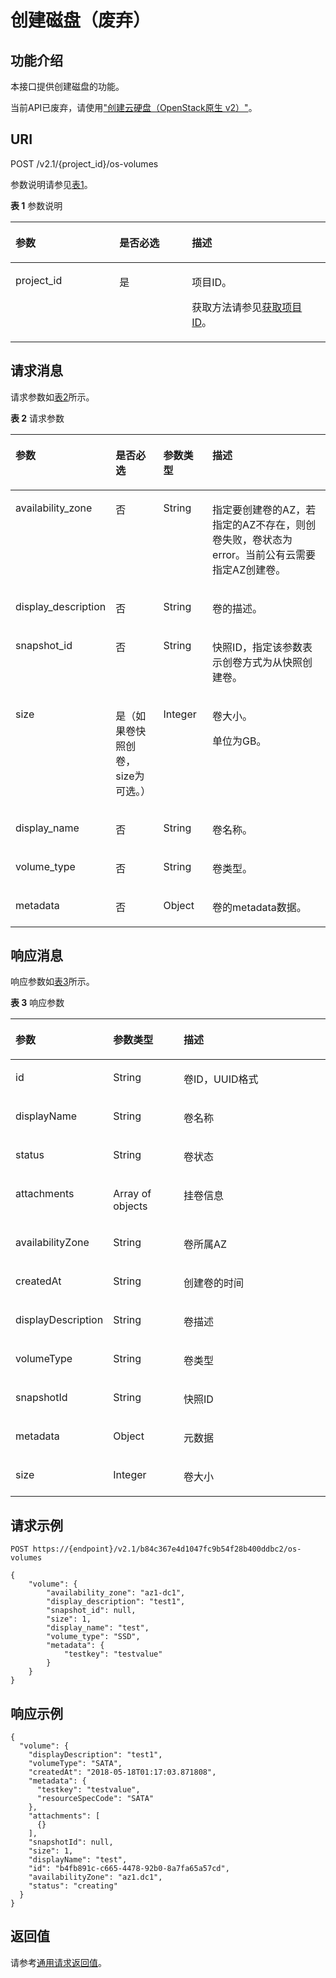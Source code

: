 # 创建磁盘（废弃）<a name="ecs_03_0908"></a>

## 功能介绍<a name="zh-cn_topic_0057973208_section12073383"></a>

本接口提供创建磁盘的功能。

当前API已废弃，请使用["创建云硬盘（OpenStack原生 v2）"](https://support.huaweicloud.com/zh-cn/api-evs/evs_04_2065.html)。

## URI<a name="zh-cn_topic_0057973208_section41551591"></a>

POST /v2.1/\{project\_id\}/os-volumes

参数说明请参见[表1](#zh-cn_topic_0057973208_table2814978410562)。

**表 1**  参数说明

<a name="zh-cn_topic_0057973208_table2814978410562"></a>
<table><thead align="left"><tr id="zh-cn_topic_0057973208_row4149654710562"><th class="cellrowborder" valign="top" width="33%" id="mcps1.2.4.1.1"><p id="p5187119"><a name="p5187119"></a><a name="p5187119"></a>参数</p>
</th>
<th class="cellrowborder" valign="top" width="23%" id="mcps1.2.4.1.2"><p id="p17503500"><a name="p17503500"></a><a name="p17503500"></a>是否必选</p>
</th>
<th class="cellrowborder" valign="top" width="44%" id="mcps1.2.4.1.3"><p id="p8497414"><a name="p8497414"></a><a name="p8497414"></a>描述</p>
</th>
</tr>
</thead>
<tbody><tr id="zh-cn_topic_0057973208_row3491217610562"><td class="cellrowborder" valign="top" width="33%" headers="mcps1.2.4.1.1 "><p id="zh-cn_topic_0057973208_p931403110562"><a name="zh-cn_topic_0057973208_p931403110562"></a><a name="zh-cn_topic_0057973208_p931403110562"></a>project_id</p>
</td>
<td class="cellrowborder" valign="top" width="23%" headers="mcps1.2.4.1.2 "><p id="zh-cn_topic_0057973208_p1623904210562"><a name="zh-cn_topic_0057973208_p1623904210562"></a><a name="zh-cn_topic_0057973208_p1623904210562"></a>是</p>
</td>
<td class="cellrowborder" valign="top" width="44%" headers="mcps1.2.4.1.3 "><p id="p37593705"><a name="p37593705"></a><a name="p37593705"></a>项目ID。</p>
<p id="p1180512217438"><a name="p1180512217438"></a><a name="p1180512217438"></a>获取方法请参见<a href="获取项目ID.md">获取项目ID</a>。</p>
</td>
</tr>
</tbody>
</table>

## 请求消息<a name="zh-cn_topic_0057973208_section25012404"></a>

请求参数如[表2](#zh-cn_topic_0057973208_table34804632)所示。

**表 2**  请求参数

<a name="zh-cn_topic_0057973208_table34804632"></a>
<table><thead align="left"><tr id="zh-cn_topic_0057973208_row36029605"><th class="cellrowborder" valign="top" width="17.09%" id="mcps1.2.5.1.1"><p id="zh-cn_topic_0057973208_p32716899"><a name="zh-cn_topic_0057973208_p32716899"></a><a name="zh-cn_topic_0057973208_p32716899"></a>参数</p>
</th>
<th class="cellrowborder" valign="top" width="17.37%" id="mcps1.2.5.1.2"><p id="p138650455145"><a name="p138650455145"></a><a name="p138650455145"></a>是否必选</p>
</th>
<th class="cellrowborder" valign="top" width="16.650000000000002%" id="mcps1.2.5.1.3"><p id="zh-cn_topic_0057973208_p32823202"><a name="zh-cn_topic_0057973208_p32823202"></a><a name="zh-cn_topic_0057973208_p32823202"></a>参数类型</p>
</th>
<th class="cellrowborder" valign="top" width="48.89%" id="mcps1.2.5.1.4"><p id="zh-cn_topic_0057973208_p689602"><a name="zh-cn_topic_0057973208_p689602"></a><a name="zh-cn_topic_0057973208_p689602"></a>描述</p>
</th>
</tr>
</thead>
<tbody><tr id="zh-cn_topic_0057973208_row6206419"><td class="cellrowborder" valign="top" width="17.09%" headers="mcps1.2.5.1.1 "><p id="zh-cn_topic_0057973208_p32957959"><a name="zh-cn_topic_0057973208_p32957959"></a><a name="zh-cn_topic_0057973208_p32957959"></a>availability_zone</p>
</td>
<td class="cellrowborder" valign="top" width="17.37%" headers="mcps1.2.5.1.2 "><p id="p11865174512140"><a name="p11865174512140"></a><a name="p11865174512140"></a>否</p>
</td>
<td class="cellrowborder" valign="top" width="16.650000000000002%" headers="mcps1.2.5.1.3 "><p id="zh-cn_topic_0057973208_p52349023"><a name="zh-cn_topic_0057973208_p52349023"></a><a name="zh-cn_topic_0057973208_p52349023"></a>String</p>
</td>
<td class="cellrowborder" valign="top" width="48.89%" headers="mcps1.2.5.1.4 "><p id="zh-cn_topic_0057973208_p65887133"><a name="zh-cn_topic_0057973208_p65887133"></a><a name="zh-cn_topic_0057973208_p65887133"></a>指定要创建卷的AZ，若指定的AZ不存在，则创卷失败，卷状态为error。当前公有云需要指定AZ创建卷。</p>
</td>
</tr>
<tr id="zh-cn_topic_0057973208_row56113289"><td class="cellrowborder" valign="top" width="17.09%" headers="mcps1.2.5.1.1 "><p id="zh-cn_topic_0057973208_p48882540"><a name="zh-cn_topic_0057973208_p48882540"></a><a name="zh-cn_topic_0057973208_p48882540"></a>display_description</p>
</td>
<td class="cellrowborder" valign="top" width="17.37%" headers="mcps1.2.5.1.2 "><p id="p19865845111420"><a name="p19865845111420"></a><a name="p19865845111420"></a>否</p>
</td>
<td class="cellrowborder" valign="top" width="16.650000000000002%" headers="mcps1.2.5.1.3 "><p id="zh-cn_topic_0057973208_p62775"><a name="zh-cn_topic_0057973208_p62775"></a><a name="zh-cn_topic_0057973208_p62775"></a>String</p>
</td>
<td class="cellrowborder" valign="top" width="48.89%" headers="mcps1.2.5.1.4 "><p id="zh-cn_topic_0057973208_p9217191"><a name="zh-cn_topic_0057973208_p9217191"></a><a name="zh-cn_topic_0057973208_p9217191"></a>卷的描述。</p>
</td>
</tr>
<tr id="zh-cn_topic_0057973208_row15845862"><td class="cellrowborder" valign="top" width="17.09%" headers="mcps1.2.5.1.1 "><p id="zh-cn_topic_0057973208_p8446466"><a name="zh-cn_topic_0057973208_p8446466"></a><a name="zh-cn_topic_0057973208_p8446466"></a>snapshot_id</p>
</td>
<td class="cellrowborder" valign="top" width="17.37%" headers="mcps1.2.5.1.2 "><p id="p19865144591412"><a name="p19865144591412"></a><a name="p19865144591412"></a>否</p>
</td>
<td class="cellrowborder" valign="top" width="16.650000000000002%" headers="mcps1.2.5.1.3 "><p id="zh-cn_topic_0057973208_p13075179"><a name="zh-cn_topic_0057973208_p13075179"></a><a name="zh-cn_topic_0057973208_p13075179"></a>String</p>
</td>
<td class="cellrowborder" valign="top" width="48.89%" headers="mcps1.2.5.1.4 "><p id="zh-cn_topic_0057973208_p21124930"><a name="zh-cn_topic_0057973208_p21124930"></a><a name="zh-cn_topic_0057973208_p21124930"></a>快照ID，指定该参数表示创卷方式为从快照创建卷。</p>
</td>
</tr>
<tr id="zh-cn_topic_0057973208_row55906645"><td class="cellrowborder" valign="top" width="17.09%" headers="mcps1.2.5.1.1 "><p id="zh-cn_topic_0057973208_p32144388"><a name="zh-cn_topic_0057973208_p32144388"></a><a name="zh-cn_topic_0057973208_p32144388"></a>size</p>
</td>
<td class="cellrowborder" valign="top" width="17.37%" headers="mcps1.2.5.1.2 "><p id="p8865045111410"><a name="p8865045111410"></a><a name="p8865045111410"></a>是（如果卷快照创卷，size为可选。）</p>
</td>
<td class="cellrowborder" valign="top" width="16.650000000000002%" headers="mcps1.2.5.1.3 "><p id="zh-cn_topic_0057973208_p53558660"><a name="zh-cn_topic_0057973208_p53558660"></a><a name="zh-cn_topic_0057973208_p53558660"></a>Integer</p>
</td>
<td class="cellrowborder" valign="top" width="48.89%" headers="mcps1.2.5.1.4 "><p id="zh-cn_topic_0057973208_p16360982"><a name="zh-cn_topic_0057973208_p16360982"></a><a name="zh-cn_topic_0057973208_p16360982"></a>卷大小。</p>
<p id="zh-cn_topic_0057973208_p1280275020341"><a name="zh-cn_topic_0057973208_p1280275020341"></a><a name="zh-cn_topic_0057973208_p1280275020341"></a>单位为GB。</p>
</td>
</tr>
<tr id="zh-cn_topic_0057973208_row13031110"><td class="cellrowborder" valign="top" width="17.09%" headers="mcps1.2.5.1.1 "><p id="zh-cn_topic_0057973208_p48886962"><a name="zh-cn_topic_0057973208_p48886962"></a><a name="zh-cn_topic_0057973208_p48886962"></a>display_name</p>
</td>
<td class="cellrowborder" valign="top" width="17.37%" headers="mcps1.2.5.1.2 "><p id="p20866124516149"><a name="p20866124516149"></a><a name="p20866124516149"></a>否</p>
</td>
<td class="cellrowborder" valign="top" width="16.650000000000002%" headers="mcps1.2.5.1.3 "><p id="zh-cn_topic_0057973208_p421011"><a name="zh-cn_topic_0057973208_p421011"></a><a name="zh-cn_topic_0057973208_p421011"></a>String</p>
</td>
<td class="cellrowborder" valign="top" width="48.89%" headers="mcps1.2.5.1.4 "><p id="zh-cn_topic_0057973208_p10796115"><a name="zh-cn_topic_0057973208_p10796115"></a><a name="zh-cn_topic_0057973208_p10796115"></a>卷名称。</p>
</td>
</tr>
<tr id="zh-cn_topic_0057973208_row30056178"><td class="cellrowborder" valign="top" width="17.09%" headers="mcps1.2.5.1.1 "><p id="zh-cn_topic_0057973208_p18631317"><a name="zh-cn_topic_0057973208_p18631317"></a><a name="zh-cn_topic_0057973208_p18631317"></a>volume_type</p>
</td>
<td class="cellrowborder" valign="top" width="17.37%" headers="mcps1.2.5.1.2 "><p id="p15866154581413"><a name="p15866154581413"></a><a name="p15866154581413"></a>否</p>
</td>
<td class="cellrowborder" valign="top" width="16.650000000000002%" headers="mcps1.2.5.1.3 "><p id="zh-cn_topic_0057973208_p32741746"><a name="zh-cn_topic_0057973208_p32741746"></a><a name="zh-cn_topic_0057973208_p32741746"></a>String</p>
</td>
<td class="cellrowborder" valign="top" width="48.89%" headers="mcps1.2.5.1.4 "><p id="zh-cn_topic_0057973208_p3124212"><a name="zh-cn_topic_0057973208_p3124212"></a><a name="zh-cn_topic_0057973208_p3124212"></a>卷类型。</p>
</td>
</tr>
<tr id="zh-cn_topic_0057973208_row28117914"><td class="cellrowborder" valign="top" width="17.09%" headers="mcps1.2.5.1.1 "><p id="zh-cn_topic_0057973208_p62958527"><a name="zh-cn_topic_0057973208_p62958527"></a><a name="zh-cn_topic_0057973208_p62958527"></a>metadata</p>
</td>
<td class="cellrowborder" valign="top" width="17.37%" headers="mcps1.2.5.1.2 "><p id="p14866445111419"><a name="p14866445111419"></a><a name="p14866445111419"></a>否</p>
</td>
<td class="cellrowborder" valign="top" width="16.650000000000002%" headers="mcps1.2.5.1.3 "><p id="zh-cn_topic_0057973208_p66475904"><a name="zh-cn_topic_0057973208_p66475904"></a><a name="zh-cn_topic_0057973208_p66475904"></a>Object</p>
</td>
<td class="cellrowborder" valign="top" width="48.89%" headers="mcps1.2.5.1.4 "><p id="zh-cn_topic_0057973208_p7904761"><a name="zh-cn_topic_0057973208_p7904761"></a><a name="zh-cn_topic_0057973208_p7904761"></a>卷的metadata数据。</p>
</td>
</tr>
</tbody>
</table>

## 响应消息<a name="zh-cn_topic_0057973208_section23785046"></a>

响应参数如[表3](#zh-cn_topic_0057973208_table36305920)所示。

**表 3**  响应参数

<a name="zh-cn_topic_0057973208_table36305920"></a>
<table><thead align="left"><tr id="zh-cn_topic_0057973208_row2741419"><th class="cellrowborder" valign="top" width="31.003100310031%" id="mcps1.2.4.1.1"><p id="p62404314"><a name="p62404314"></a><a name="p62404314"></a>参数</p>
</th>
<th class="cellrowborder" valign="top" width="22.38223822382238%" id="mcps1.2.4.1.2"><p id="p3528183"><a name="p3528183"></a><a name="p3528183"></a>参数类型</p>
</th>
<th class="cellrowborder" valign="top" width="46.614661466146615%" id="mcps1.2.4.1.3"><p id="p17347392"><a name="p17347392"></a><a name="p17347392"></a>描述</p>
</th>
</tr>
</thead>
<tbody><tr id="zh-cn_topic_0057973208_row15372252"><td class="cellrowborder" valign="top" width="31.003100310031%" headers="mcps1.2.4.1.1 "><p id="zh-cn_topic_0057973208_p37192867"><a name="zh-cn_topic_0057973208_p37192867"></a><a name="zh-cn_topic_0057973208_p37192867"></a>id</p>
</td>
<td class="cellrowborder" valign="top" width="22.38223822382238%" headers="mcps1.2.4.1.2 "><p id="zh-cn_topic_0057973208_p59832271"><a name="zh-cn_topic_0057973208_p59832271"></a><a name="zh-cn_topic_0057973208_p59832271"></a>String</p>
</td>
<td class="cellrowborder" valign="top" width="46.614661466146615%" headers="mcps1.2.4.1.3 "><p id="zh-cn_topic_0057973208_p39790453"><a name="zh-cn_topic_0057973208_p39790453"></a><a name="zh-cn_topic_0057973208_p39790453"></a>卷ID，UUID格式</p>
</td>
</tr>
<tr id="zh-cn_topic_0057973208_row22569763"><td class="cellrowborder" valign="top" width="31.003100310031%" headers="mcps1.2.4.1.1 "><p id="zh-cn_topic_0057973208_p16211514"><a name="zh-cn_topic_0057973208_p16211514"></a><a name="zh-cn_topic_0057973208_p16211514"></a>displayName</p>
</td>
<td class="cellrowborder" valign="top" width="22.38223822382238%" headers="mcps1.2.4.1.2 "><p id="zh-cn_topic_0057973208_p38064249"><a name="zh-cn_topic_0057973208_p38064249"></a><a name="zh-cn_topic_0057973208_p38064249"></a>String</p>
</td>
<td class="cellrowborder" valign="top" width="46.614661466146615%" headers="mcps1.2.4.1.3 "><p id="zh-cn_topic_0057973208_p27459986"><a name="zh-cn_topic_0057973208_p27459986"></a><a name="zh-cn_topic_0057973208_p27459986"></a>卷名称</p>
</td>
</tr>
<tr id="zh-cn_topic_0057973208_row45813283"><td class="cellrowborder" valign="top" width="31.003100310031%" headers="mcps1.2.4.1.1 "><p id="zh-cn_topic_0057973208_p19888403"><a name="zh-cn_topic_0057973208_p19888403"></a><a name="zh-cn_topic_0057973208_p19888403"></a>status</p>
</td>
<td class="cellrowborder" valign="top" width="22.38223822382238%" headers="mcps1.2.4.1.2 "><p id="zh-cn_topic_0057973208_p347919"><a name="zh-cn_topic_0057973208_p347919"></a><a name="zh-cn_topic_0057973208_p347919"></a>String</p>
</td>
<td class="cellrowborder" valign="top" width="46.614661466146615%" headers="mcps1.2.4.1.3 "><p id="zh-cn_topic_0057973208_p1000526"><a name="zh-cn_topic_0057973208_p1000526"></a><a name="zh-cn_topic_0057973208_p1000526"></a>卷状态</p>
</td>
</tr>
<tr id="zh-cn_topic_0057973208_row9004739"><td class="cellrowborder" valign="top" width="31.003100310031%" headers="mcps1.2.4.1.1 "><p id="zh-cn_topic_0057973208_p58295271"><a name="zh-cn_topic_0057973208_p58295271"></a><a name="zh-cn_topic_0057973208_p58295271"></a>attachments</p>
</td>
<td class="cellrowborder" valign="top" width="22.38223822382238%" headers="mcps1.2.4.1.2 "><p id="zh-cn_topic_0057973208_p24296474"><a name="zh-cn_topic_0057973208_p24296474"></a><a name="zh-cn_topic_0057973208_p24296474"></a>Array of objects</p>
</td>
<td class="cellrowborder" valign="top" width="46.614661466146615%" headers="mcps1.2.4.1.3 "><p id="zh-cn_topic_0057973208_p25620180"><a name="zh-cn_topic_0057973208_p25620180"></a><a name="zh-cn_topic_0057973208_p25620180"></a>挂卷信息</p>
</td>
</tr>
<tr id="zh-cn_topic_0057973208_row29255030"><td class="cellrowborder" valign="top" width="31.003100310031%" headers="mcps1.2.4.1.1 "><p id="zh-cn_topic_0057973208_p20847223"><a name="zh-cn_topic_0057973208_p20847223"></a><a name="zh-cn_topic_0057973208_p20847223"></a>availabilityZone</p>
</td>
<td class="cellrowborder" valign="top" width="22.38223822382238%" headers="mcps1.2.4.1.2 "><p id="zh-cn_topic_0057973208_p10903468"><a name="zh-cn_topic_0057973208_p10903468"></a><a name="zh-cn_topic_0057973208_p10903468"></a>String</p>
</td>
<td class="cellrowborder" valign="top" width="46.614661466146615%" headers="mcps1.2.4.1.3 "><p id="zh-cn_topic_0057973208_p66714836"><a name="zh-cn_topic_0057973208_p66714836"></a><a name="zh-cn_topic_0057973208_p66714836"></a>卷所属AZ</p>
</td>
</tr>
<tr id="zh-cn_topic_0057973208_row63562612"><td class="cellrowborder" valign="top" width="31.003100310031%" headers="mcps1.2.4.1.1 "><p id="zh-cn_topic_0057973208_p48297932"><a name="zh-cn_topic_0057973208_p48297932"></a><a name="zh-cn_topic_0057973208_p48297932"></a>createdAt</p>
</td>
<td class="cellrowborder" valign="top" width="22.38223822382238%" headers="mcps1.2.4.1.2 "><p id="zh-cn_topic_0057973208_p19818396"><a name="zh-cn_topic_0057973208_p19818396"></a><a name="zh-cn_topic_0057973208_p19818396"></a>String</p>
</td>
<td class="cellrowborder" valign="top" width="46.614661466146615%" headers="mcps1.2.4.1.3 "><p id="zh-cn_topic_0057973208_p38630598"><a name="zh-cn_topic_0057973208_p38630598"></a><a name="zh-cn_topic_0057973208_p38630598"></a>创建卷的时间</p>
</td>
</tr>
<tr id="zh-cn_topic_0057973208_row12131070"><td class="cellrowborder" valign="top" width="31.003100310031%" headers="mcps1.2.4.1.1 "><p id="zh-cn_topic_0057973208_p43092599"><a name="zh-cn_topic_0057973208_p43092599"></a><a name="zh-cn_topic_0057973208_p43092599"></a>displayDescription</p>
</td>
<td class="cellrowborder" valign="top" width="22.38223822382238%" headers="mcps1.2.4.1.2 "><p id="zh-cn_topic_0057973208_p839629"><a name="zh-cn_topic_0057973208_p839629"></a><a name="zh-cn_topic_0057973208_p839629"></a>String</p>
</td>
<td class="cellrowborder" valign="top" width="46.614661466146615%" headers="mcps1.2.4.1.3 "><p id="zh-cn_topic_0057973208_p5879853"><a name="zh-cn_topic_0057973208_p5879853"></a><a name="zh-cn_topic_0057973208_p5879853"></a>卷描述</p>
</td>
</tr>
<tr id="zh-cn_topic_0057973208_row52918685"><td class="cellrowborder" valign="top" width="31.003100310031%" headers="mcps1.2.4.1.1 "><p id="zh-cn_topic_0057973208_p58555089"><a name="zh-cn_topic_0057973208_p58555089"></a><a name="zh-cn_topic_0057973208_p58555089"></a>volumeType</p>
</td>
<td class="cellrowborder" valign="top" width="22.38223822382238%" headers="mcps1.2.4.1.2 "><p id="zh-cn_topic_0057973208_p45341798"><a name="zh-cn_topic_0057973208_p45341798"></a><a name="zh-cn_topic_0057973208_p45341798"></a>String</p>
</td>
<td class="cellrowborder" valign="top" width="46.614661466146615%" headers="mcps1.2.4.1.3 "><p id="zh-cn_topic_0057973208_p61056466"><a name="zh-cn_topic_0057973208_p61056466"></a><a name="zh-cn_topic_0057973208_p61056466"></a>卷类型</p>
</td>
</tr>
<tr id="zh-cn_topic_0057973208_row12637282"><td class="cellrowborder" valign="top" width="31.003100310031%" headers="mcps1.2.4.1.1 "><p id="zh-cn_topic_0057973208_p16986940"><a name="zh-cn_topic_0057973208_p16986940"></a><a name="zh-cn_topic_0057973208_p16986940"></a>snapshotId</p>
</td>
<td class="cellrowborder" valign="top" width="22.38223822382238%" headers="mcps1.2.4.1.2 "><p id="zh-cn_topic_0057973208_p33764890"><a name="zh-cn_topic_0057973208_p33764890"></a><a name="zh-cn_topic_0057973208_p33764890"></a>String</p>
</td>
<td class="cellrowborder" valign="top" width="46.614661466146615%" headers="mcps1.2.4.1.3 "><p id="zh-cn_topic_0057973208_p5086724"><a name="zh-cn_topic_0057973208_p5086724"></a><a name="zh-cn_topic_0057973208_p5086724"></a>快照ID</p>
</td>
</tr>
<tr id="zh-cn_topic_0057973208_row45780519"><td class="cellrowborder" valign="top" width="31.003100310031%" headers="mcps1.2.4.1.1 "><p id="zh-cn_topic_0057973208_p17234528"><a name="zh-cn_topic_0057973208_p17234528"></a><a name="zh-cn_topic_0057973208_p17234528"></a>metadata</p>
</td>
<td class="cellrowborder" valign="top" width="22.38223822382238%" headers="mcps1.2.4.1.2 "><p id="zh-cn_topic_0057973208_p53819489"><a name="zh-cn_topic_0057973208_p53819489"></a><a name="zh-cn_topic_0057973208_p53819489"></a>Object</p>
</td>
<td class="cellrowborder" valign="top" width="46.614661466146615%" headers="mcps1.2.4.1.3 "><p id="zh-cn_topic_0057973208_p49936605"><a name="zh-cn_topic_0057973208_p49936605"></a><a name="zh-cn_topic_0057973208_p49936605"></a>元数据</p>
</td>
</tr>
<tr id="zh-cn_topic_0057973208_row46776267"><td class="cellrowborder" valign="top" width="31.003100310031%" headers="mcps1.2.4.1.1 "><p id="zh-cn_topic_0057973208_p30781293"><a name="zh-cn_topic_0057973208_p30781293"></a><a name="zh-cn_topic_0057973208_p30781293"></a>size</p>
</td>
<td class="cellrowborder" valign="top" width="22.38223822382238%" headers="mcps1.2.4.1.2 "><p id="zh-cn_topic_0057973208_p10256828"><a name="zh-cn_topic_0057973208_p10256828"></a><a name="zh-cn_topic_0057973208_p10256828"></a>Integer</p>
</td>
<td class="cellrowborder" valign="top" width="46.614661466146615%" headers="mcps1.2.4.1.3 "><p id="zh-cn_topic_0057973208_p51969663"><a name="zh-cn_topic_0057973208_p51969663"></a><a name="zh-cn_topic_0057973208_p51969663"></a>卷大小</p>
</td>
</tr>
</tbody>
</table>

## 请求示例<a name="zh-cn_topic_0057973208_section12738823"></a>

```
POST https://{endpoint}/v2.1/b84c367e4d1047fc9b54f28b400ddbc2/os-volumes
```

```
{
    "volume": {
        "availability_zone": "az1-dc1",
        "display_description": "test1",
        "snapshot_id": null,
        "size": 1,
        "display_name": "test",
        "volume_type": "SSD",
        "metadata": {
            "testkey": "testvalue"
        }
    }
}
```

## 响应示例<a name="section1781844134020"></a>

```
{
  "volume": {
    "displayDescription": "test1",
    "volumeType": "SATA",
    "createdAt": "2018-05-18T01:17:03.871808",
    "metadata": {
      "testkey": "testvalue",
      "resourceSpecCode": "SATA"
    },
    "attachments": [
      {}
    ],
    "snapshotId": null,
    "size": 1,
    "displayName": "test",
    "id": "b4fb891c-c665-4478-92b0-8a7fa65a57cd",
    "availabilityZone": "az1.dc1",
    "status": "creating"
  }
}
```

## 返回值<a name="zh-cn_topic_0057973208_ecs_03_0202_section22960139"></a>

请参考[通用请求返回值](通用请求返回值.md)。

